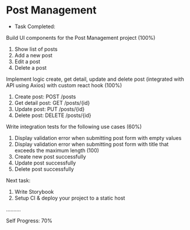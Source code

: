 # Post Management

- Task Completed:

Build UI components for the Post Management project (100%)

1. Show list of posts
2. Add a new post
3. Edit a post
4. Delete a post

Implement logic create, get detail, update and delete post (integrated with API using Axios) with custom react hook (100%)

1. Create post: POST /posts
2. Get detail post: GET /posts/{id}
3. Update post: PUT /posts/{id}
4. Delete post: DELETE /posts/{id}

Write integration tests for the following use cases (60%)

1. Display validation error when submitting post form with empty values
2. Display validation error when submitting post form with title that exceeds the maximum length (100)
3. Create new post successfully
4. Update post successfully
5. Delete post successfully

Next task:

1. Write Storybook
2. Setup CI & deploy your project to a static host

..........

Self Progress: 70%
